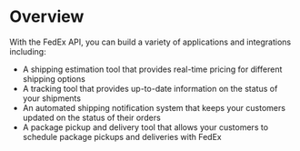 # Overview

With the FedEx API, you can build a variety of applications and integrations
including:

- A shipping estimation tool that provides real-time pricing for different
  shipping options
- A tracking tool that provides up-to-date information on the status of your
  shipments
- An automated shipping notification system that keeps your customers updated
  on the status of their orders
- A package pickup and delivery tool that allows your customers to schedule
  package pickups and deliveries with FedEx
